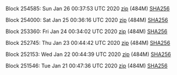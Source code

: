 Block 254585: Sun Jan 26 00:37:53 UTC 2020 [zip](https://dash-bootstrap.ams3.digitaloceanspaces.com/testnet/2020-01-26/bootstrap.dat.zip) (484M) [SHA256](https://dash-bootstrap.ams3.digitaloceanspaces.com/testnet/2020-01-26/sha256.txt)

Block 254000: Sat Jan 25 00:36:16 UTC 2020 [zip](https://dash-bootstrap.ams3.digitaloceanspaces.com/testnet/2020-01-25/bootstrap.dat.zip) (484M) [SHA256](https://dash-bootstrap.ams3.digitaloceanspaces.com/testnet/2020-01-25/sha256.txt)

Block 253360: Fri Jan 24 00:34:02 UTC 2020 [zip](https://dash-bootstrap.ams3.digitaloceanspaces.com/testnet/2020-01-24/bootstrap.dat.zip) (484M) [SHA256](https://dash-bootstrap.ams3.digitaloceanspaces.com/testnet/2020-01-24/sha256.txt)

Block 252745: Thu Jan 23 00:44:42 UTC 2020 [zip](https://dash-bootstrap.ams3.digitaloceanspaces.com/testnet/2020-01-23/bootstrap.dat.zip) (484M) [SHA256](https://dash-bootstrap.ams3.digitaloceanspaces.com/testnet/2020-01-23/sha256.txt)

Block 252153: Wed Jan 22 00:44:39 UTC 2020 [zip](https://dash-bootstrap.ams3.digitaloceanspaces.com/testnet/2020-01-22/bootstrap.dat.zip) (484M) [SHA256](https://dash-bootstrap.ams3.digitaloceanspaces.com/testnet/2020-01-22/sha256.txt)

Block 251546: Tue Jan 21 00:47:36 UTC 2020 [zip](https://dash-bootstrap.ams3.digitaloceanspaces.com/testnet/2020-01-21/bootstrap.dat.zip) (484M) [SHA256](https://dash-bootstrap.ams3.digitaloceanspaces.com/testnet/2020-01-21/sha256.txt)
